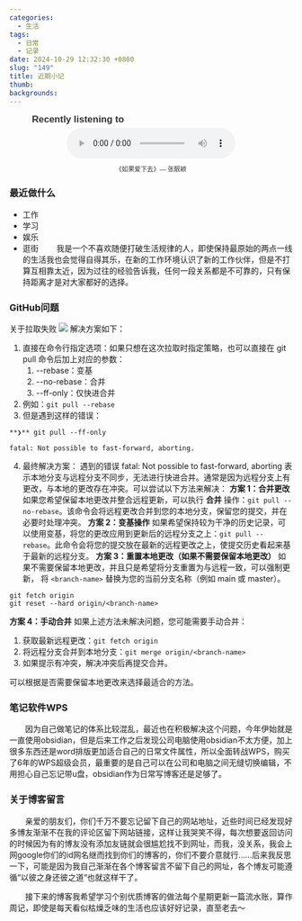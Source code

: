 ```yaml
---
categories:
  - 生活
tags:
  - 日常
  - 记录
date: 2024-10-29 12:32:30 +0800
slug: "149"
title: 近期小记
thumb: 
backgrounds:
---
```


<figure style="text-align: center; font-family: Arial, sans-serif; color: #333;">
  <figcaption style="text-align: left;font-size: 1.2em; font-weight: bold; margin-bottom: 5px;">Recently listening to</figcaption>
  <audio controls src="https://blog.wangyunzi.com/video/%E5%A6%82%E6%9E%9C%E7%88%B1%E4%B8%8B%E5%8E%BB-%E5%BC%A0%E9%9D%93%E9%A2%96-The_One.mp3" style="width: 100%; max-width: 300px;"></audio>
  <figcaption style="font-size: 0.8em; margin-top: 10px;">《如果爱下去》— 张靓颖</figcaption>
</figure>

### 最近做什么
- 工作
- 学习
- 娱乐
- 逛街
&emsp;&emsp;我是一个不喜欢随便打破生活规律的人，即使保持最原始的两点一线的生活我也会觉得自得其乐，在新的工作环境认识了新的工作伙伴，但是不打算互相靠太近，因为过往的经验告诉我，任何一段关系都是不可靠的，只有保持距离才是对大家都好的选择。

### GitHub问题
关于拉取失败
![](https://blog.wangyunzi.com/2024/10/294218.png)
解决方案如下：
1. 直接在命令行指定选项：如果只想在这次拉取时指定策略，也可以直接在 git pull 命令后加上对应的参数：
	1. --rebase：变基
	2. --no-rebase：合并
	3. --ff-only：仅快进合并
2. 例如：```git pull --rebase```
3. 但是遇到这样的错误：
```
**❯** git pull --ff-only

fatal: Not possible to fast-forward, aborting.
```
4. 最终解决方案：
遇到的错误 fatal: Not possible to fast-forward, aborting 表示本地分支与远程分支不同步，无法进行快进合并。通常是因为远程分支上有更改，与本地的更改存在冲突。可以尝试以下方法来解决：
**方案 1：合并更改**
如果您希望保留本地更改并整合远程更新，可以执行 **合并** 操作：`git pull --no-rebase`。该命令会将远程更改合并到您的本地分支，保留您的提交，并在必要时处理冲突。
**方案 2：变基操作**
如果希望保持较为干净的历史记录，可以使用变基，将您的更改应用到更新后的远程分支之上：`git pull --rebase`。此命令会将您的提交放在最新的远程更改之上，使提交历史看起来基于最新的远程分支。
**方案 3：重置本地更改（如果不需要保留本地更改）**
如果不需要保留本地更改，并且只是希望将分支重置为与远程一致，可以强制更新，  将 `<branch-name>` 替换为您的当前分支名称（例如 main 或 master）。
```
git fetch origin
git reset --hard origin/<branch-name>
```
**方案 4：手动合并**
如果上述方法未解决问题，您可能需要手动合并：
1. 获取最新远程更改：`git fetch origin`
2. 将远程分支合并到本地分支：`git merge origin/<branch-name>`
3. 如果提示有冲突，解决冲突后再提交合并。

可以根据是否需要保留本地更改来选择最适合的方法。

### 笔记软件WPS
&emsp;&emsp;因为自己做笔记的体系比较混乱，最近也在积极解决这个问题，今年伊始就是一直使用obsidian，但是后来工作之后发现公司电脑使用obsidian不太方便，加上很多东西还是word排版更加适合自己的日常文件属性，所以全面转战WPS，购买了6年的WPS超级会员，最重要的是自己可以在公司和电脑之间无缝切换编辑，不用担心自己忘记带u盘，obsidian作为日常写博客还是足够了。

### 关于博客留言
&emsp;&emsp;亲爱的朋友们，你们千万不要忘记留下自己的网站地址，近些时间已经发现好多博友渐渐不在我的评论区留下网站链接，这样让我哭笑不得，每次想要返回访问的时候因为有的博友没有添加友链就会很尴尬找不到网址，而我，没关系，我会上网google你们的id网名继而找到你们的博客的，你们不要介意就行......后来我反思一下，可能是因为我自己渐渐在各个博客留言不留下自己的网址，各个博友可能遵循“以彼之身还彼之道“也就这样干了。

&emsp;&emsp;接下来的博客我希望学习个别优质博客的做法每个星期更新一篇流水账，算作周记，即使是每天看似枯燥乏味的生活也应该好好记录，直至老去～
